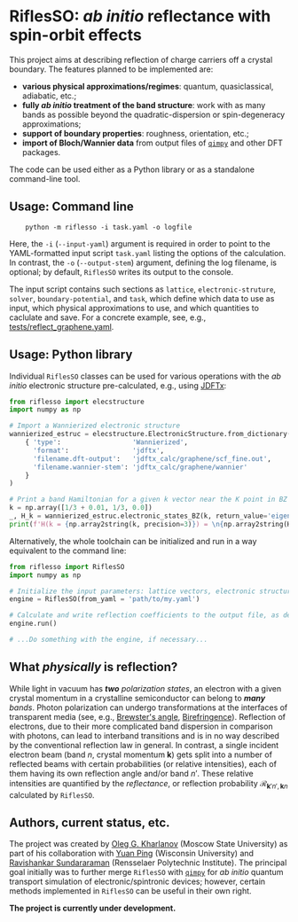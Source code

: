 # RiflesSO: *ab initio* reflectance with spin-orbit effects 
This project aims at describing reflection of charge carriers off a crystal boundary. The features planned to be implemented are:
* **various physical approximations/regimes**: quantum, quasiclassical, adiabatic, etc.;
* **fully *ab initio* treatment of the band structure**: work with as many bands as possible beyond the quadratic-dispersion or spin-degeneracy approximations;
* **support of boundary properties**: roughness, orientation, etc.;
* **import of Bloch/Wannier data** from output files of [`qimpy`](https://github.com/shankar1729/qimpy) and other DFT packages.

The code can be used either as a Python library or as a standalone command-line tool.

## Usage: Command line
```
    python -m riflesso -i task.yaml -o logfile
```
Here, the `-i` (`--input-yaml`) argument is required in order to point to the YAML-formatted input script `task.yaml` listing the options of the calculation. In contrast, the `-o` (`--output-stem`) argument, defining the log filename, is optional; by default, `RiflesSO` writes its output to the console. 

The input script contains such sections as `lattice`, `electronic-struture`, `solver`, `boundary-potential`, and `task`, which define which data to use as input, which physical approximations to use, and which quantities to caclulate and save. For a concrete example, see, e.g., [tests/reflect_graphene.yaml](tests/reflect_graphene.yaml).

## Usage: Python library
Individual `RiflesSO` classes can be used for various operations with the *ab initio* electronic structure pre-calculated, e.g., using [JDFTx](https://jdftx.org/):
```python
from riflesso import elecstructure
import numpy as np

# Import a Wannierized electronic structure
wannierized_estruc = elecstructure.ElectronicStructure.from_dictionary(
    { 'type':                  'Wannierized', 
      'format':                'jdftx',
      'filename.dft-output':   'jdftx_calc/graphene/scf_fine.out',
      'filename.wannier-stem': 'jdftx_calc/graphene/wannier'
    }
)

# Print a band Hamiltonian for a given k vector near the K point in BZ
k = np.array([1/3 + 0.01, 1/3, 0.0])
_, H_k = wannierized_estruc.electronic_states_BZ(k, return_value='eigenstates_Hband')
print(f'H(k = {np.array2string(k, precision=3)}) = \n{np.array2string(H_k, precision=3)}')
```

Alternatively, the whole toolchain can be initialized and run in a way equivalent to the command line:
```python
from riflesso import RiflesSO
import numpy as np

# Initialize the input parameters: lattice vectors, electronic structure, etc.
engine = RiflesSO(from_yaml = 'path/to/my.yaml')

# Calculate and write reflection coefficients to the output file, as described in my.yaml
engine.run()

# ...Do something with the engine, if necessary...
```

## What *physically* is reflection?
While light in vacuum has ***two*** *polarization states*, an electron with a given crystal momentum in a crystalline semiconductor can belong to ***many*** *bands*. Photon polarization can undergo transformations at the interfaces of transparent media (see, e.g., [Brewster's angle](https://en.wikipedia.org/wiki/Brewster%27s_angle), [Birefringence](https://en.wikipedia.org/wiki/Birefringence])). Reflection of electrons, due to their more complicated band dispersion in comparison with photons, can lead to interband transitions and is in no way described by the conventional reflection law in general. In contrast, a single incident electron beam (band $n$, crystal momentum $\mathbf{k}$) gets split into a number of reflected beams with certain probabilities (or relative intensities), each of them having its own reflection angle and/or band $n'$. These relative intensities are quantified by the *reflectance*, or reflection probability $\mathcal{R}_{\mathbf{k}'n', \mathbf{k}n}$ calculated by `RiflesSO`.


## Authors, current status, etc.

The project was created by [Oleg G. Kharlanov](http://theorphys.phys.msu.ru/en/staff/kharlanov.html) (Moscow State University) as part of his collaboration with [Yuan Ping](https://directory.engr.wisc.edu/mse/Faculty/Ping_Yuan) (Wisconsin University) and [Ravishankar Sundararaman](https://mse.rpi.edu/people/faculty/ravishankar-sundararaman) (Rensselaer Polytechnic Institute). The principal goal initially was to further merge `RiflesSO` with [`qimpy`](https://github.com/shankar1729/qimpy) for *ab initio* quantum transport simulation of electronic/spintronic devices; however, certain methods implemented in `RiflesSO` can be useful in their own right.

**The project is currently under development.**
